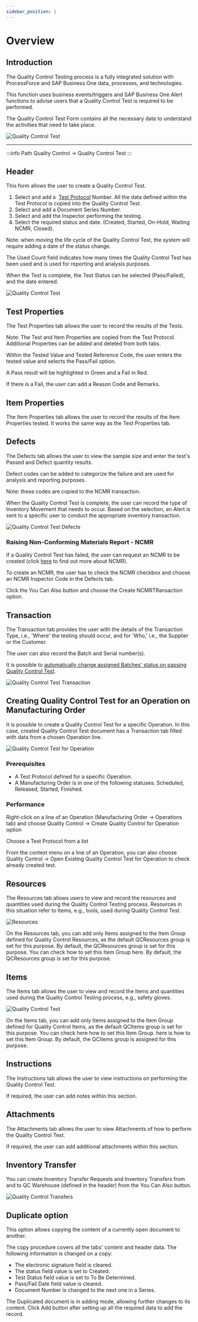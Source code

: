```yaml
---
sidebar_position: 1
---
```


# Overview

## Introduction

The Quality Control Testing process is a fully integrated solution with ProcessForce and SAP Business One data, processes, and technologies.

This function uses business events/triggers and SAP Business One Alert functions to advise users that a Quality Control Test is required to be performed.

The Quality Control Test Form contains all the necessary data to understand the activities that need to take place.

![Quality Control Test](./media/overview/quality-control-diagram.webp)

---

:::info Path
    Quality Control → Quality Control Test
:::

## Header

This form allows the user to create a Quality Control Test.

1. Select and add a  [Test Protocol](../test-protocols/test-protocol-for-operation.md) Number. All the data defined within the Test Protocol is copied into the Quality Control Test.
2. Select and add a Document Series Number.
3. Select and add the Inspector performing the testing.
4. Select the required status and date. (Created, Started, On-Hold, Waiting NCMR, Closed).

Note: when moving the life cycle of the Quality Control Test, the system will require adding a date of the status change.

The Used Count field indicates how many times the Quality Control Test has been used and is used for reporting and analysis purposes.

When the Test is complete, the Test Status can be selected (Pass/Failed), and the date entered.

![Quality Control Test](./media/overview/quality-control-test-2.webp)

## Test Properties

The Test Properties tab allows the user to record the results of the Tests.

Note: The Test and Item Properties are copied from the Test Protocol. Additional Properties can be added and deleted from both tabs.

Within the Tested Value and Tested Reference Code, the user enters the tested value and selects the Pass/Fail option.

A Pass result will be highlighted in Green and a Fail in Red.

If there is a Fail, the user can add a Reason Code and Remarks.

## Item Properties

The Item Properties tab allows the user to record the results of the Item Properties tested. It works the same way as the Test Properties tab.

## Defects

The Defects tab allows the user to view the sample size and enter the test's Passed and Defect quantity results.

Defect codes can be added to categorize the failure and are used for analysis and reporting purposes.

Note: these codes are copied to the NCMR transaction.

When the Quality Control Test is complete, the user can record the type of Inventory Movement that needs to occur. Based on the selection, an Alert is sent to a specific user to conduct the appropriate inventory transaction.

![Quality Control Test Defects](./media/overview/quality-control-test-defects.webp)

### Raising Non-Conforming Materials Report - NCMR

If a Quality Control Test has failed, the user can request an NCMR to be created (click [here](../ncmr-non-conforming-materials-report.md) to find out more about NCMR).

To create an NCMR, the user has to check the NCMR checkbox and choose an NCMR Inspector Code in the Defects tab.

Click the You Can Also button and choose the Create NCMRTRansaction option.

## Transaction

The Transaction tab provides the user with the details of the Transaction Type, i.e., 'Where' the testing should occur, and for 'Who,' i.e., the Supplier or the Customer.

The user can also record the Batch and Serial number(s).

It is possible to [automatically change assigned Batches' status on passing Quality Control Test](../../../user-guide/system-initialzation/general-settings/qc-tab.md).

![Quality Control Test Transaction](./media/overview/quality-control-test-transaction.webp)

## Creating Quality Control Test for an Operation on Manufacturing Order

It is possible to create a Quality Control Test for a specific Operation. In this case, created Quality Control Test document has a Transaction tab filled with data from a chosen Operation line.

![Quality Control Test for Operation](./media/overview/quality-control-for-operation.webp)

### Prerequisites

- A Test Protocol defined for a specific Operation.
- A Manufacturing Order is in one of the following statuses: Scheduled, Released, Started, Finished.

### Performance

Right-click on a line of an Operation (Manufacturing Order → Operations tab) and choose Quality Control → Create Quality Control for Operation option

Choose a Test Protocol from a list

From the context menu on a line of an Operation, you can also choose Quality Control → Open Existing Quality Control Test for Operation to check already created test.

## Resources

The Resources tab allows users to view and record the resources and quantities used during the Quality Control Testing process. Resources in this situation refer to Items, e.g., tools, used during Quality Control Test.

![Resources](./media/overview/quality-control-test-resources.webp)

On the Resources tab, you can add only Items assigned to the Item Group defined for Quality Control Resources, as the default QCResources group is set for this purpose. By default, the QCResources group is set for this purpose. You can check how to set this Item Group here. By default, the QCResources group is set for this purpose.

## Items

The Items tab allows the user to view and record the Items and quantities used during the Quality Control Testing process, e.g., safety gloves.

![Quality Control Test](./media/overview/quality-control-test-items.webp)

On the Items tab, you can add only Items assigned to the Item Group defined for Quality Control Items, as the default QCItems group is set for this purpose. You can check here how to set this Item Group. here is how to set this Item Group. By default, the QCItems group is assigned for this purpose.

## Instructions

The Instructions tab allows the user to view instructions on performing the Quality Control Test.

If required, the user can add notes within this section.

## Attachments

The Attachments tab allows the user to view Attachments of how to perform the Quality Control Test.

If required, the user can add additional attachments within this section.

## Inventory Transfer

You can create Inventory Transfer Requests and Inventory Transfers from and to QC Warehouse (defined in the header) from the You Can Also button.

![Quality Control Transfers](./media/overview/quality-control-transfers.webp)

## Duplicate option

This option allows copying the content of a currently open document to another.

The copy procedure covers all the tabs' content and header data. The following information is changed on a copy:

- The electronic signature field is cleared.
- The status field value is set to Created.
- Test Status field value is set to To Be Determined.
- Pass/Fail Date field value is cleared.
- Document Number is changed to the next one in a Series.

The Duplicated document is in adding mode, allowing further changes to its content. Click Add button after setting up all the required data to add the record.
